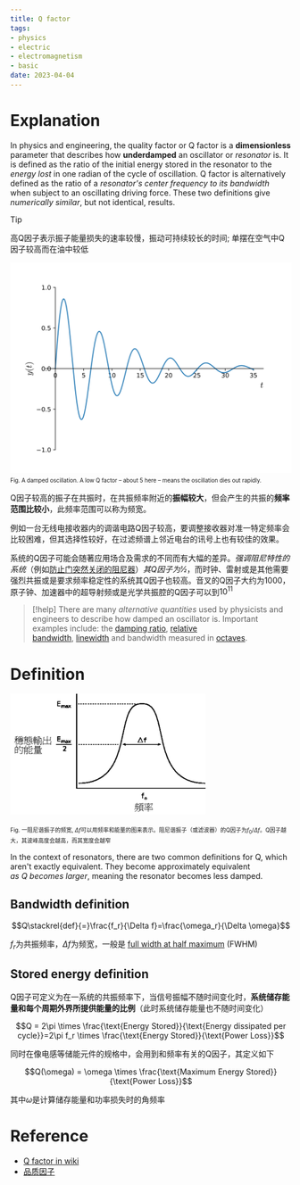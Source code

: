 ```yaml
---
title: Q factor
tags:
- physics
- electric
- electromagnetism
- basic
date: 2023-04-04
---
```


# Explanation

In physics and engineering, the quality factor or Q factor is a **dimensionless** parameter that describes how **underdamped** an oscillator or *resonator* is. It is defined as the ratio of the initial energy stored in the resonator to the *energy lost* in one radian of the cycle of oscillation. Q factor is alternatively defined as the ratio of a *resonator's center frequency to its bandwidth* when subject to an oscillating driving force. These two definitions give *numerically similar*, but not identical, results. 

> [!tip] 
>  高Q因子表示振子能量损失的速率较慢，振动可持续较长的时间; 单摆在空气中Q因子较高而在油中较低



![](physics/electromagnetism/attachments/Pasted%20image%2020230404144801.png)<font size=1>Fig. A damped oscillation. A low Q factor – about 5 here – means the oscillation dies out rapidly.</font>


Q因子较高的振子在共振时，在共振频率附近的**振幅较大**，但会产生的共振的**频率范围比较小**，此频率范围可以称为频宽。

例如一台无线电接收器内的调谐电路Q因子较高，要调整接收器对准一特定频率会比较困难，但其选择性较好，在过滤频谱上邻近电台的讯号上也有较佳的效果。

系统的Q因子可能会随著应用场合及需求的不同而有大幅的差异。*强调阻尼特性的系统*（例如[防止门突然关闭的阻尼器](warehouse/dampers_keeping_a_door_from_slamming%20shut.md)）*其Q因子为1⁄2*，而时钟、雷射或是其他需要强烈共振或是要求频率稳定性的系统其Q因子也较高。音叉的Q因子大约为1000，原子钟、加速器中的超导射频或是光学共振腔的Q因子可以到$10^{11}$

> [!help] 
>  There are many *alternative quantities* used by physicists and engineers to describe how damped an oscillator is. Important examples include: the [damping ratio](https://en.wikipedia.org/wiki/Damping_ratio "Damping ratio"), [relative bandwidth](https://en.wikipedia.org/wiki/Bandwidth_(signal_processing) "Bandwidth (signal processing)"), [linewidth](https://en.wikipedia.org/wiki/Oscillator_linewidth "Oscillator linewidth") and bandwidth measured in [octaves](https://en.wikipedia.org/wiki/Octave_(electronics) "Octave (electronics)").


# Definition

![](physics/electromagnetism/attachments/Pasted%20image%2020230404151254.png)

<font size=1>Fig. 一阻尼谐振子的频宽, $\Delta f$可以用频率和能量的图来表示。阻尼谐振子（或滤波器）的Q因子为$f_{0}/\Delta f$。Q因子越大，其波峰高度会越高，而其宽度会越窄</font>

In the context of resonators, there are two common definitions for Q, which aren't exactly equivalent. They become approximately equivalent *as Q becomes larger*, meaning the resonator becomes less damped.

## Bandwidth definition

$$Q\stackrel{def}{=}\frac{f_r}{\Delta f}=\frac{\omega_r}{\Delta \omega}$$

$f_r$为共振频率，$\Delta f$为频宽，一般是 [full width at half maximum](https://en.wikipedia.org/wiki/Full_width_at_half_maximum "Full width at half maximum") (FWHM)

## Stored energy definition

Q因子可定义为在一系统的共振频率下，当信号振幅不随时间变化时，**系统储存能量和每个周期外界所提供能量的比例**（此时系统储存能量也不随时间变化）

$$Q = 2\pi \times \frac{\text{Energy Stored}}{\text{Energy dissipated per cycle}}=2\pi f_r \times \frac{\text{Energy Stored}}{\text{Power Loss}}$$

同时在像电感等储能元件的规格中，会用到和频率有关的Q因子，其定义如下

$$Q(\omega) = \omega \times \frac{\text{Maximum Energy Stored}}{\text{Power Loss}}$$

其中$\omega$是计算储存能量和功率损失时的角频率


# Reference

* [Q factor in  wiki](https://en.wikipedia.org/wiki/Q_factor)
* [品质因子](https://zh.wikipedia.org/zh-hans/%E5%93%81%E8%B3%AA%E5%9B%A0%E5%AD%90#:~:text=%E5%93%81%E8%B4%A8%E5%9B%A0%E5%AD%90%E6%88%96Q%E5%9B%A0%E5%AD%90,%E6%91%86Q%E5%9B%A0%E5%AD%90%E8%BE%83%E4%BD%8E%E3%80%82)